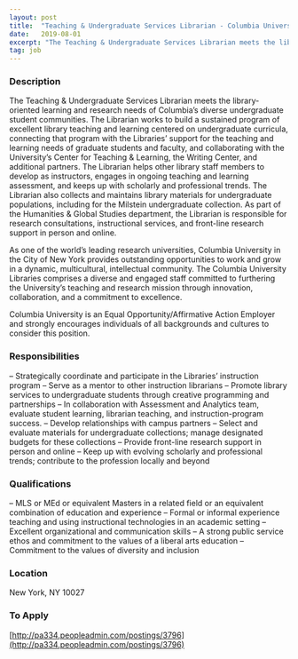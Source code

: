 ```yaml
---
layout: post
title:  "Teaching & Undergraduate Services Librarian - Columbia University Libraries"
date:   2019-08-01
excerpt: "The Teaching & Undergraduate Services Librarian meets the library-oriented learning and research needs of Columbia’s diverse undergraduate student communities. The Librarian works to build a sustained program of excellent library teaching and learning centered on undergraduate curricula, connecting that program with the Libraries’ support for the teaching and learning needs..."
tag: job
---
```


### Description   

The Teaching & Undergraduate Services Librarian meets the library-oriented learning and research needs of Columbia’s diverse undergraduate student communities. The Librarian works to build a sustained program of excellent library teaching and learning centered on undergraduate curricula, connecting that program with the Libraries’ support for the teaching and learning needs of graduate students and faculty, and collaborating with the University’s Center for Teaching & Learning, the Writing Center, and additional partners. The Librarian helps other library staff members to develop as instructors, engages in ongoing teaching and learning assessment, and keeps up with scholarly and professional trends. The Librarian also collects and maintains library materials for undergraduate populations, including for the Milstein undergraduate collection. As part of the Humanities & Global Studies department, the Librarian is responsible for research consultations, instructional services, and front-line research support in person and online.

As one of the world’s leading research universities, Columbia University in the City of New York provides outstanding opportunities to work and grow in a dynamic, multicultural, intellectual community. The Columbia University Libraries comprises a diverse and engaged staff committed to furthering the University’s teaching and research mission through innovation, collaboration, and a commitment to excellence.

Columbia University is an Equal Opportunity/Affirmative Action Employer and strongly encourages individuals of all backgrounds and cultures to consider this position.



### Responsibilities   

– Strategically coordinate and participate in the Libraries’ instruction program
– Serve as a mentor to other instruction librarians
– Promote library services to undergraduate students through creative programming and partnerships
– In collaboration with Assessment and Analytics team, evaluate student learning, librarian teaching, and instruction-program success.
– Develop relationships with campus partners
– Select and evaluate materials for undergraduate collections; manage designated budgets for these collections
– Provide front-line research support in person and online
– Keep up with evolving scholarly and professional trends; contribute to the profession locally and beyond


### Qualifications   

– MLS or MEd or equivalent Masters in a related field or an equivalent combination of education and experience
– Formal or informal experience teaching and using instructional technologies in an academic setting
– Excellent organizational and communication skills
– A strong public service ethos and commitment to the values of a liberal arts education
– Commitment to the values of diversity and inclusion





### Location   

New York, NY 10027




### To Apply   

[http://pa334.peopleadmin.com/postings/3796](http://pa334.peopleadmin.com/postings/3796)





